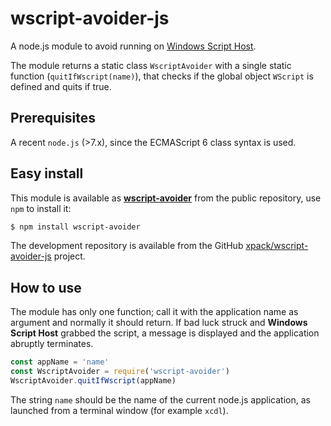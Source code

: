 # wscript-avoider-js

A node.js module to avoid running on [Windows Script Host](https://msdn.microsoft.com/en-us/library/9bbdkx3k.aspx).

The module returns a static class `WscriptAvoider` with a single static function (`quitIfWscript(name)`), that checks if the global object `WScript` is defined and quits if true.

## Prerequisites

A recent `node.js` (>7.x), since the ECMAScript 6 class syntax is used.

## Easy install

This module is available as [**wscript-avoider**](https://www.npmjs.com/package/wscript-avoider) from the public repository, use `npm` to install it:

```bash
$ npm install wscript-avoider
```

The development repository is available from the GitHub [xpack/wscript-avoider-js](https://github.com/xpack/wscript-avoider-js) project.

## How to use

The module has only one function; call it with the application name as argument and normally it should return. If bad luck struck and **Windows Script Host** grabbed the script, a message is displayed and the application abruptly terminates.

```javascript
const appName = 'name'
const WscriptAvoider = require('wscript-avoider')
WscriptAvoider.quitIfWscript(appName)
```

The string `name` should be the name of the current node.js application, as launched from a terminal window (for example `xcdl`).

